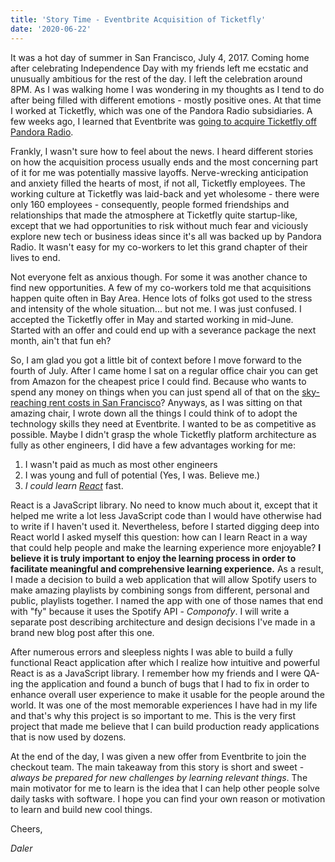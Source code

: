 ```yaml
---
title: 'Story Time - Eventbrite Acquisition of Ticketfly'
date: '2020-06-22'
---
```


It was a hot day of summer in San Francisco, July 4, 2017. Coming home after celebrating Independence Day with my friends left me ecstatic and unusually ambitious for the rest of the day. I left the celebration around 8PM. As I was walking home I was wondering in my thoughts as I tend to do after being filled with different emotions - mostly positive ones. At that time I worked at Ticketfly, which was one of the Pandora Radio subsidiaries. A few weeks ago, I learned that Eventbrite was [going to acquire Ticketfly off Pandora Radio](https://techcrunch.com/2017/06/09/pandora-raises-480m-from-siriusxm-sells-ticketfly-to-eventbrite-for-200m/).

Frankly, I wasn't sure how to feel about the news. I heard different stories on how the acquisition process usually ends and the most concerning part of it for me was potentially massive layoffs. Nerve-wrecking anticipation and anxiety filled the hearts of most, if not all, Ticketfly employees. The working culture at Ticketfly was laid-back and yet wholesome - there were only 160 employees - consequently, people formed friendships and relationships that made the atmosphere at Ticketfly quite startup-like, except that we had opportunities to risk without much fear and viciously
explore new tech or business ideas since it's all was backed up by Pandora Radio. It wasn't easy for my co-workers to let this grand chapter of their lives to end.

Not everyone felt as anxious though. For some it was another chance to find new opportunities. A few of my co-workers told me that acquisitions happen quite often in Bay Area. Hence lots of folks got used to the stress and intensity of the whole situation... but not me. I was just confused. I accepted the Ticketfly offer in May and started working in mid-June. Started with an offer and could end up with a severance package the next month, ain't that fun eh?

So, I am glad you got a little bit of context before I move forward to the fourth of July. After I came home I sat on a regular office chair you can get from Amazon for the cheapest price I could find. Because who wants to spend any money on things when you can just spend all of that on the [sky-reaching rent costs in San Francisco](https://hotpads.com/san-francisco-ca/apartments-for-rent)? Anyways, as I was sitting on that amazing chair, I wrote down all the things I could think of to adopt the technology skills they need at Eventbrite. I wanted to be as competitive as possible. Maybe I didn't grasp the whole Ticketfly platform architecture as fully as other engineers, I did have a few advantages working for me:

1. I wasn't paid as much as most other engineers
1. I was young and full of potential (Yes, I was. Believe me.)
1. _I could learn [React](https://reactjs.org/)_ fast.

React is a JavaScript library. No need to know much about it, except that it helped me write a lot less JavaScript code than I would have otherwise had to write if I haven't used it. Nevertheless, before I started digging deep into React world I asked myself this question: how can I learn React in a way that could help people and make the learning experience more enjoyable? **I believe it is truly important to enjoy the learning process in order to facilitate meaningful and comprehensive learning experience.** As a result, I made a decision to build a web application that will allow Spotify users to make amazing playlists by combining songs from different, personal and public, playlists together. I named the app with one of those names that end with "fy" because it uses the Spotify API - _Componofy_. I will write a separate post describing architecture and design decisions I've made in a brand new blog post after this one.

After numerous errors and sleepless nights I was able to build a fully functional React application after which I realize how intuitive and powerful React is as a JavaScript library. I remember how my friends and I were QA-ing the application and found a bunch of bugs that I had to fix in order to enhance overall user experience to make it usable for the people around the world. It was one of the most memorable experiences I have had in my life and that's why this project is so important to me. This is the very first project that made me believe that I can build production ready applications that is now used by dozens.

At the end of the day, I was given a new offer from Eventbrite to join the checkout team. The main takeaway from this story is short and sweet - _always be prepared for new challenges by learning relevant things_. The main motivator for me to learn is the idea that I can help other people solve daily tasks with software. I hope you can find your own reason or motivation to learn and build new cool things.

Cheers,

_Daler_
